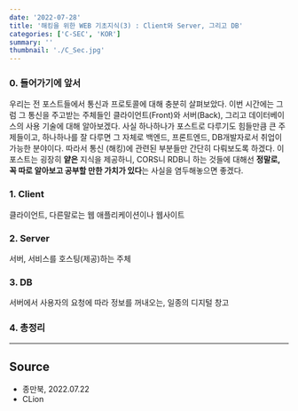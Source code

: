 ```yaml
---
date: '2022-07-28'
title: '해킹을 위한 WEB 기초지식(3) : Client와 Server, 그리고 DB'
categories: ['C-SEC', 'KOR']
summary: ''
thumbnail: './C_Sec.jpg'
---
```


### 0. 들어가기에 앞서

우리는 전 포스트들에서 통신과 프로토콜에 대해 충분히 살펴보았다. 이번 시간에는 그럼 그 통신을 주고받는 주체들인 클라이언트(Front)와 서버(Back), 그리고 데이터베이스의 사용 기술에 대해 알아보겠다. 사실 하나하나가 포스트로 다루기도 힘들만큼 큰 주제들이고, 하나하나를 잘 다루면 그 자체로 백엔드, 프론트엔드, DB개발자로서 취업이 가능한 분야이다. 따라서 통신 (해킹)에 관련된 부분들만 간단히 다뤄보도록 하겠다. 이 포스트는 굉장히 **얕은** 지식을 제공하니, CORS니 RDB니 하는 것들에 대해선 **정말로, 꼭 따로 알아보고 공부할 만한 가치가 있다**는 사실을 염두해놓으면 좋겠다.

### 1. Client

클라이언트, 다른말로는 웹 애플리케이션이나 웹사이트

### 2. Server

서버, 서비스를 호스팅(제공)하는 주체

### 3. DB

서버에서 사용자의 요청에 따라 정보를 꺼내오는, 일종의 디지털 창고

### 4. 총정리

---

## Source

- 종만북, 2022.07.22
- CLion